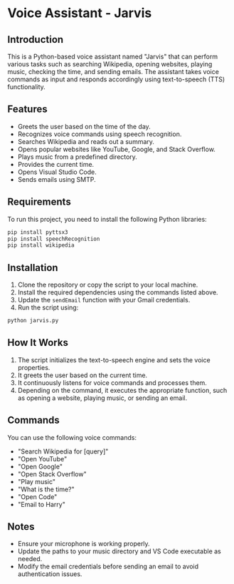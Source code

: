 # Voice Assistant - Jarvis

## Introduction
This is a Python-based voice assistant named "Jarvis" that can perform various tasks such as searching Wikipedia, opening websites, playing music, checking the time, and sending emails. The assistant takes voice commands as input and responds accordingly using text-to-speech (TTS) functionality.

## Features
- Greets the user based on the time of the day.
- Recognizes voice commands using speech recognition.
- Searches Wikipedia and reads out a summary.
- Opens popular websites like YouTube, Google, and Stack Overflow.
- Plays music from a predefined directory.
- Provides the current time.
- Opens Visual Studio Code.
- Sends emails using SMTP.

## Requirements
To run this project, you need to install the following Python libraries:

```sh
pip install pyttsx3
pip install speechRecognition
pip install wikipedia
```

## Installation
1. Clone the repository or copy the script to your local machine.
2. Install the required dependencies using the commands listed above.
3. Update the `sendEmail` function with your Gmail credentials.
4. Run the script using:

```sh
python jarvis.py
```

## How It Works
1. The script initializes the text-to-speech engine and sets the voice properties.
2. It greets the user based on the current time.
3. It continuously listens for voice commands and processes them.
4. Depending on the command, it executes the appropriate function, such as opening a website, playing music, or sending an email.

## Commands
You can use the following voice commands:
- "Search Wikipedia for [query]"
- "Open YouTube"
- "Open Google"
- "Open Stack Overflow"
- "Play music"
- "What is the time?"
- "Open Code"
- "Email to Harry"

## Notes
- Ensure your microphone is working properly.
- Update the paths to your music directory and VS Code executable as needed.
- Modify the email credentials before sending an email to avoid authentication issues.
